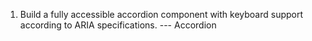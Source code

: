 1. Build a fully accessible accordion component with keyboard support according to ARIA specifications. --- Accordion